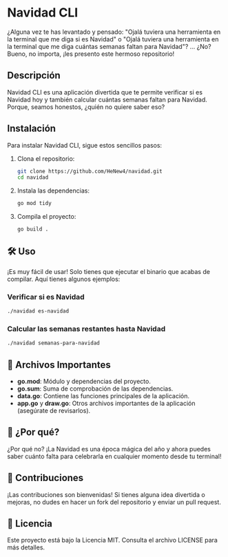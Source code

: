 # Navidad CLI

¿Alguna vez te has levantado y pensado: "Ojalá tuviera una herramienta en la terminal que me diga si es Navidad" o "Ojalá tuviera una herramienta en la terminal que me diga cuántas semanas faltan para Navidad"? ... ¿No? Bueno, no importa, ¡les presento este hermoso repositorio!

## Descripción

Navidad CLI es una aplicación divertida que te permite verificar si es Navidad hoy y también calcular cuántas semanas faltan para Navidad. Porque, seamos honestos, ¿quién no quiere saber eso?

## Instalación

Para instalar Navidad CLI, sigue estos sencillos pasos:

1. Clona el repositorio:

   ```bash
   git clone https://github.com/HeNew4/navidad.git
   cd navidad
   ```

2. Instala las dependencias:

   ```bash
   go mod tidy
   ```

3. Compila el proyecto:

   ```bash
   go build .
   ```

## 🛠️ Uso

¡Es muy fácil de usar! Solo tienes que ejecutar el binario que acabas de compilar. Aquí tienes algunos ejemplos:

### Verificar si es Navidad

```bash
./navidad es-navidad
```

### Calcular las semanas restantes hasta Navidad

```bash
./navidad semanas-para-navidad
```

## 📁 Archivos Importantes

- **go.mod**: Módulo y dependencias del proyecto.
- **go.sum**: Suma de comprobación de las dependencias.
- **data.go**: Contiene las funciones principales de la aplicación.
- **app.go** y **draw.go**: Otros archivos importantes de la aplicación (asegúrate de revisarlos).

## 🤔 ¿Por qué?

¿Por qué no? ¡La Navidad es una época mágica del año y ahora puedes saber cuánto falta para celebrarla en cualquier momento desde tu terminal!

## 🙌 Contribuciones

¡Las contribuciones son bienvenidas! Si tienes alguna idea divertida o mejoras, no dudes en hacer un fork del repositorio y enviar un pull request.

## 📜 Licencia

Este proyecto está bajo la Licencia MIT. Consulta el archivo LICENSE para más detalles.
